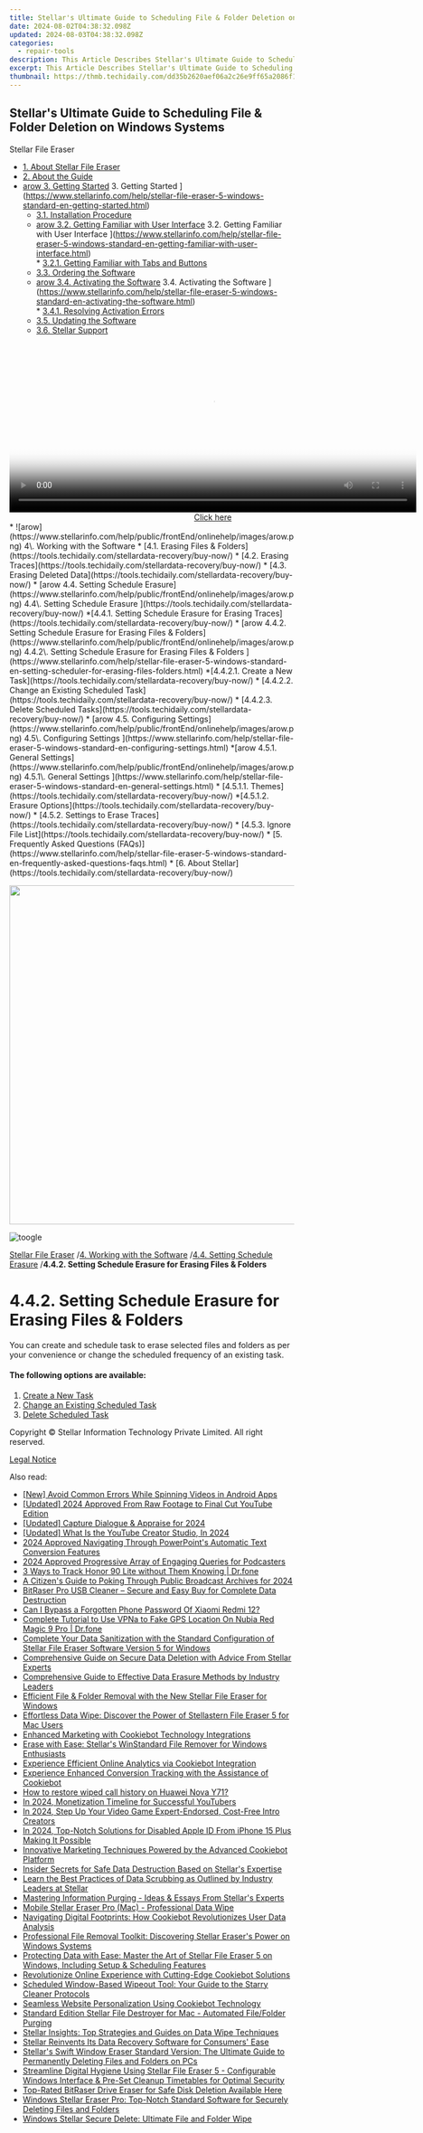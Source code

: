 ```yaml
---
title: Stellar's Ultimate Guide to Scheduling File & Folder Deletion on Windows Systems
date: 2024-08-02T04:38:32.098Z
updated: 2024-08-03T04:38:32.098Z
categories:
  - repair-tools
description: This Article Describes Stellar's Ultimate Guide to Scheduling File & Folder Deletion on Windows Systems
excerpt: This Article Describes Stellar's Ultimate Guide to Scheduling File & Folder Deletion on Windows Systems
thumbnail: https://thmb.techidaily.com/dd35b2620aef06a2c26e9ff65a2086f109aae48f6d7a98734e3d694a85ccf4d4.jpg
---
```


## Stellar's Ultimate Guide to Scheduling File & Folder Deletion on Windows Systems

Stellar File Eraser

* [1. About Stellar File Eraser](https://tools.techidaily.com/stellardata-recovery/buy-now/)
* [2. About the Guide](https://tools.techidaily.com/stellardata-recovery/buy-now/)
* [arow 3. Getting Started](https://www.stellarinfo.com/help/public/frontEnd/onlinehelp/images/arow.png) 3\. Getting Started ](https://www.stellarinfo.com/help/stellar-file-eraser-5-windows-standard-en-getting-started.html)  
  * [3.1. Installation Procedure](https://tools.techidaily.com/stellardata-recovery/buy-now/)  
  * [arow 3.2. Getting Familiar with User Interface](https://www.stellarinfo.com/help/public/frontEnd/onlinehelp/images/arow.png) 3.2\. Getting Familiar with User Interface ](https://www.stellarinfo.com/help/stellar-file-eraser-5-windows-standard-en-getting-familiar-with-user-interface.html)  
         * [3.2.1. Getting Familiar with Tabs and Buttons](https://tools.techidaily.com/stellardata-recovery/buy-now/)  
  * [3.3. Ordering the Software](https://tools.techidaily.com/stellardata-recovery/buy-now/)  
  * [arow 3.4. Activating the Software](https://www.stellarinfo.com/help/public/frontEnd/onlinehelp/images/arow.png) 3.4\. Activating the Software ](https://www.stellarinfo.com/help/stellar-file-eraser-5-windows-standard-en-activating-the-software.html)  
         * [3.4.1. Resolving Activation Errors](https://tools.techidaily.com/stellardata-recovery/buy-now/)  
  * [3.5. Updating the Software](https://tools.techidaily.com/stellardata-recovery/buy-now/)  
  * [3.6. Stellar Support](https://tools.techidaily.com/stellardata-recovery/buy-now/)
<!-- affiliate ads begin -->
<span id="1993652">
					<video width="720" height="300" style="cursor:pointer"
           poster="//a.impactradius-go.com/display-clicktoplayimage/1993652.jpeg"
           onclick="if(!this.playClicked){this.play();this.setAttribute('controls',true);this.playClicked=true;}">
	   <source src="//a.impactradius-go.com/display-ad/22993-1993652">
	   <img src="//a.impactradius-go.com/display-clicktoplayimage/1993652.jpeg" style="border: none; height: 100%; width: 100%; object-fit: contain">
	</video>
	<div style="width:720px;text-align:center"><a href="javascript:window.open(decodeURIComponent('https%3A%2F%2Fhomestyler.sjv.io%2Fc%2F5597632%2F1993652%2F22993'), '_blank');void(0);">Click here</a></div>
</span>
<img height="0" width="0" src="https://imp.pxf.io/i/5597632/1993652/22993" style="position:absolute;visibility:hidden;" border="0" />
<!-- affiliate ads end -->
* ![arow](https://www.stellarinfo.com/help/public/frontEnd/onlinehelp/images/arow.png) 4\. Working with the Software  
  * [4.1. Erasing Files & Folders](https://tools.techidaily.com/stellardata-recovery/buy-now/)  
  * [4.2. Erasing Traces](https://tools.techidaily.com/stellardata-recovery/buy-now/)  
  * [4.3. Erasing Deleted Data](https://tools.techidaily.com/stellardata-recovery/buy-now/)  
  * [arow 4.4. Setting Schedule Erasure](https://www.stellarinfo.com/help/public/frontEnd/onlinehelp/images/arow.png) 4.4\. Setting Schedule Erasure ](https://tools.techidaily.com/stellardata-recovery/buy-now/)  
         *[4.4.1. Setting Schedule Erasure for Erasing Traces](https://tools.techidaily.com/stellardata-recovery/buy-now/)  
         * [arow 4.4.2. Setting Schedule Erasure for Erasing Files & Folders](https://www.stellarinfo.com/help/public/frontEnd/onlinehelp/images/arow.png) 4.4.2\. Setting Schedule Erasure for Erasing Files & Folders ](https://www.stellarinfo.com/help/stellar-file-eraser-5-windows-standard-en-setting-scheduler-for-erasing-files-folders.html)  
                  *[4.4.2.1. Create a New Task](https://tools.techidaily.com/stellardata-recovery/buy-now/)  
                  * [4.4.2.2. Change an Existing Scheduled Task](https://tools.techidaily.com/stellardata-recovery/buy-now/)  
                  * [4.4.2.3. Delete Scheduled Tasks](https://tools.techidaily.com/stellardata-recovery/buy-now/)  
  * [arow 4.5. Configuring Settings](https://www.stellarinfo.com/help/public/frontEnd/onlinehelp/images/arow.png) 4.5\. Configuring Settings ](https://www.stellarinfo.com/help/stellar-file-eraser-5-windows-standard-en-configuring-settings.html)  
         *[arow 4.5.1. General Settings](https://www.stellarinfo.com/help/public/frontEnd/onlinehelp/images/arow.png) 4.5.1\. General Settings ](https://www.stellarinfo.com/help/stellar-file-eraser-5-windows-standard-en-general-settings.html)  
                  * [4.5.1.1. Themes](https://tools.techidaily.com/stellardata-recovery/buy-now/)  
                  *[4.5.1.2. Erasure Options](https://tools.techidaily.com/stellardata-recovery/buy-now/)  
         * [4.5.2. Settings to Erase Traces](https://tools.techidaily.com/stellardata-recovery/buy-now/)  
         * [4.5.3. Ignore File List](https://tools.techidaily.com/stellardata-recovery/buy-now/)
* [5. Frequently Asked Questions (FAQs)](https://www.stellarinfo.com/help/stellar-file-eraser-5-windows-standard-en-frequently-asked-questions-faqs.html)
* [6. About Stellar](https://tools.techidaily.com/stellardata-recovery/buy-now/)

<!-- affiliate ads begin -->
<a href="https://appsumo.8odi.net/c/5597632/2082538/7443" target="_top" id="2082538"><img src="//a.impactradius-go.com/display-ad/7443-2082538" border="0" alt="" width="1200" height="600"/></a><img height="0" width="0" src="https://appsumo.8odi.net/i/5597632/2082538/7443" style="position:absolute;visibility:hidden;" border="0" />
<!-- affiliate ads end -->
![toogle](https://www.stellarinfo.com/help/public/frontEnd/onlinehelp/images/toogle.png)

[Stellar File Eraser](https://tools.techidaily.com/stellardata-recovery/buy-now/) /[4. Working with the Software](https://tools.techidaily.com/stellardata-recovery/buy-now/) /[4.4. Setting Schedule Erasure](https://tools.techidaily.com/stellardata-recovery/buy-now/) /**4.4.2\. Setting Schedule Erasure for Erasing Files & Folders**

# **4.4.2\. Setting Schedule Erasure for Erasing Files & Folders**

 You can create and schedule task to erase selected files and folders as per your convenience or change the scheduled frequency of an existing task.

#### **The following options are available:**

1. [Create a New Task](https://westkiss.pxf.io/daqnaq)
2. [Change an Existing Scheduled Task](https://bluettide.pxf.io/ekmjb2)
3. [Delete Scheduled Task](https://turbotech.pxf.io/pyx4je)

 Copyright © Stellar Information Technology Private Limited. All right reserved.

[Legal Notice](https://tools.techidaily.com/stellardata-recovery/buy-now/)

<ins class="adsbygoogle"
     style="display:block"
     data-ad-format="autorelaxed"
     data-ad-client="ca-pub-7571918770474297"
     data-ad-slot="1223367746"></ins>



<ins class="adsbygoogle"
     style="display:block"
     data-ad-client="ca-pub-7571918770474297"
     data-ad-slot="8358498916"
     data-ad-format="auto"
     data-full-width-responsive="true"></ins>



<span class="atpl-alsoreadstyle">Also read:</span>
<div><ul>
<li><a href="https://extra-tips.techidaily.com/new-avoid-common-errors-while-spinning-videos-in-android-apps/"><u>[New] Avoid Common Errors While Spinning Videos in Android Apps</u></a></li>
<li><a href="https://youtube-sure.techidaily.com/ed-2024-approved-from-raw-footage-to-final-cut-youtube-edition/"><u>[Updated] 2024 Approved  From Raw Footage to Final Cut  YouTube Edition</u></a></li>
<li><a href="https://video-screen-grab.techidaily.com/updated-capture-dialogue-and-appraise-for-2024/"><u>[Updated] Capture Dialogue & Appraise for 2024</u></a></li>
<li><a href="https://youtube-blog.techidaily.com/ed-what-is-the-youtube-creator-studio-in-2024/"><u>[Updated] What Is the YouTube Creator Studio, In 2024</u></a></li>
<li><a href="https://extra-support.techidaily.com/2024-approved-navigating-through-powerpoints-automatic-text-conversion-features/"><u>2024 Approved  Navigating Through PowerPoint's Automatic Text Conversion Features</u></a></li>
<li><a href="https://fox-helps.techidaily.com/2024-approved-progressive-array-of-engaging-queries-for-podcasters/"><u>2024 Approved  Progressive Array of Engaging Queries for Podcasters</u></a></li>
<li><a href="https://android-location-track.techidaily.com/3-ways-to-track-honor-90-lite-without-them-knowing-drfone-by-drfone-virtual-android/"><u>3 Ways to Track Honor 90 Lite without Them Knowing | Dr.fone</u></a></li>
<li><a href="https://extra-tips.techidaily.com/a-citizens-guide-to-poking-through-public-broadcast-archives-for-2024/"><u>A Citizen's Guide to Poking Through Public Broadcast Archives for 2024</u></a></li>
<li><a href="https://data-safeguard.techidaily.com/bitraser-pro-usb-cleaner-secure-and-easy-buy-for-complete-data-destruction/"><u>BitRaser Pro USB Cleaner – Secure and Easy Buy for Complete Data Destruction</u></a></li>
<li><a href="https://unlock-android.techidaily.com/can-i-bypass-a-forgotten-phone-password-of-xiaomi-redmi-12-by-drfone-android/"><u>Can I Bypass a Forgotten Phone Password Of Xiaomi Redmi 12?</u></a></li>
<li><a href="https://fake-location.techidaily.com/complete-tutorial-to-use-vpna-to-fake-gps-location-on-nubia-red-magic-9-pro-drfone-by-drfone-virtual-android/"><u>Complete Tutorial to Use VPNa to Fake GPS Location On Nubia Red Magic 9 Pro | Dr.fone</u></a></li>
<li><a href="https://data-safeguard.techidaily.com/complete-your-data-sanitization-with-the-standard-configuration-of-stellar-file-eraser-software-version-5-for-windows/"><u>Complete Your Data Sanitization with the Standard Configuration of Stellar File Eraser Software Version 5 for Windows</u></a></li>
<li><a href="https://data-safeguard.techidaily.com/comprehensive-guide-on-secure-data-deletion-with-advice-from-stellar-experts/"><u>Comprehensive Guide on Secure Data Deletion with Advice From Stellar Experts</u></a></li>
<li><a href="https://data-safeguard.techidaily.com/comprehensive-guide-to-effective-data-erasure-methods-by-industry-leaders/"><u>Comprehensive Guide to Effective Data Erasure Methods by Industry Leaders</u></a></li>
<li><a href="https://data-safeguard.techidaily.com/efficient-file-and-folder-removal-with-the-new-stellar-file-eraser-for-windows/"><u>Efficient File & Folder Removal with the New Stellar File Eraser for Windows</u></a></li>
<li><a href="https://data-safeguard.techidaily.com/effortless-data-wipe-discover-the-power-of-stellastern-file-eraser-5-for-mac-users/"><u>Effortless Data Wipe: Discover the Power of Stellastern File Eraser 5 for Mac Users</u></a></li>
<li><a href="https://data-safeguard.techidaily.com/enhanced-marketing-with-cookiebot-technology-integrations/"><u>Enhanced Marketing with Cookiebot Technology Integrations</u></a></li>
<li><a href="https://data-safeguard.techidaily.com/erase-with-ease-stellars-winstandard-file-remover-for-windows-enthusiasts/"><u>Erase with Ease: Stellar's WinStandard File Remover for Windows Enthusiasts</u></a></li>
<li><a href="https://data-safeguard.techidaily.com/experience-efficient-online-analytics-via-cookiebot-integration/"><u>Experience Efficient Online Analytics via Cookiebot Integration</u></a></li>
<li><a href="https://data-safeguard.techidaily.com/experience-enhanced-conversion-tracking-with-the-assistance-of-cookiebot/"><u>Experience Enhanced Conversion Tracking with the Assistance of Cookiebot</u></a></li>
<li><a href="https://blog-min.techidaily.com/how-to-restore-wiped-call-history-on-huawei-nova-y71-by-fonelab-android-recover-call-logs/"><u>How to restore wiped call history on Huawei Nova Y71?</u></a></li>
<li><a href="https://youtube-data.techidaily.com/24-monetization-timeline-for-successful-youtubers/"><u>In 2024, Monetization Timeline for Successful YouTubers</u></a></li>
<li><a href="https://youtube-help.techidaily.com/in-2024-step-up-your-video-game-expert-endorsed-cost-free-intro-creators/"><u>In 2024, Step Up Your Video Game  Expert-Endorsed, Cost-Free Intro Creators</u></a></li>
<li><a href="https://apple-account.techidaily.com/in-2024-top-notch-solutions-for-disabled-apple-id-from-iphone-15-plus-making-it-possible-by-drfone-ios/"><u>In 2024, Top-Notch Solutions for Disabled Apple ID From iPhone 15 Plus Making It Possible</u></a></li>
<li><a href="https://data-safeguard.techidaily.com/innovative-marketing-techniques-powered-by-the-advanced-cookiebot-platform/"><u>Innovative Marketing Techniques Powered by the Advanced Cookiebot Platform</u></a></li>
<li><a href="https://data-safeguard.techidaily.com/insider-secrets-for-safe-data-destruction-based-on-stellars-expertise/"><u>Insider Secrets for Safe Data Destruction Based on Stellar's Expertise</u></a></li>
<li><a href="https://data-safeguard.techidaily.com/learn-the-best-practices-of-data-scrubbing-as-outlined-by-industry-leaders-at-stellar/"><u>Learn the Best Practices of Data Scrubbing as Outlined by Industry Leaders at Stellar</u></a></li>
<li><a href="https://data-safeguard.techidaily.com/mastering-information-purging-ideas-and-essays-from-stellars-experts/"><u>Mastering Information Purging - Ideas & Essays From Stellar's Experts</u></a></li>
<li><a href="https://data-safeguard.techidaily.com/mobile-stellar-eraser-pro-mac-professional-data-wipe/"><u>Mobile Stellar Eraser Pro (Mac) - Professional Data Wipe</u></a></li>
<li><a href="https://data-safeguard.techidaily.com/navigating-digital-footprints-how-cookiebot-revolutionizes-user-data-analysis/"><u>Navigating Digital Footprints: How Cookiebot Revolutionizes User Data Analysis</u></a></li>
<li><a href="https://data-safeguard.techidaily.com/professional-file-removal-toolkit-discovering-stellar-erasers-power-on-windows-systems/"><u>Professional File Removal Toolkit: Discovering Stellar Eraser's Power on Windows Systems</u></a></li>
<li><a href="https://data-safeguard.techidaily.com/protecting-data-with-ease-master-the-art-of-stellar-file-eraser-5-on-windows-including-setup-and-scheduling-features/"><u>Protecting Data with Ease: Master the Art of Stellar File Eraser 5 on Windows, Including Setup & Scheduling Features</u></a></li>
<li><a href="https://data-safeguard.techidaily.com/revolutionize-online-experience-with-cutting-edge-cookiebot-solutions/"><u>Revolutionize Online Experience with Cutting-Edge Cookiebot Solutions</u></a></li>
<li><a href="https://data-safeguard.techidaily.com/scheduled-window-based-wipeout-tool-your-guide-to-the-starry-cleaner-protocols/"><u>Scheduled Window-Based Wipeout Tool: Your Guide to the Starry Cleaner Protocols</u></a></li>
<li><a href="https://data-safeguard.techidaily.com/seamless-website-personalization-using-cookiebot-technology/"><u>Seamless Website Personalization Using Cookiebot Technology</u></a></li>
<li><a href="https://data-safeguard.techidaily.com/standard-edition-stellar-file-destroyer-for-mac-automated-filefolder-purging/"><u>Standard Edition Stellar File Destroyer for Mac - Automated File/Folder Purging</u></a></li>
<li><a href="https://data-safeguard.techidaily.com/stellar-insights-top-strategies-and-guides-on-data-wipe-techniques/"><u>Stellar Insights: Top Strategies and Guides on Data Wipe Techniques</u></a></li>
<li><a href="https://data-safeguard.techidaily.com/stellar-reinvents-its-data-recovery-software-for-consumers-ease/"><u>Stellar Reinvents Its Data Recovery Software for Consumers' Ease</u></a></li>
<li><a href="https://data-safeguard.techidaily.com/stellars-swift-window-eraser-standard-version-the-ultimate-guide-to-permanently-deleting-files-and-folders-on-pcs/"><u>Stellar's Swift Window Eraser Standard Version: The Ultimate Guide to Permanently Deleting Files and Folders on PCs</u></a></li>
<li><a href="https://data-safeguard.techidaily.com/streamline-digital-hygiene-using-stellar-file-eraser-5-configurable-windows-interface-and-pre-set-cleanup-timetables-for-optimal-security/"><u>Streamline Digital Hygiene Using Stellar File Eraser 5 - Configurable Windows Interface & Pre-Set Cleanup Timetables for Optimal Security</u></a></li>
<li><a href="https://data-safeguard.techidaily.com/top-rated-bitraser-drive-eraser-for-safe-disk-deletion-available-here/"><u>Top-Rated BitRaser Drive Eraser for Safe Disk Deletion Available Here</u></a></li>
<li><a href="https://data-safeguard.techidaily.com/windows-stellar-eraser-pro-top-notch-standard-software-for-securely-deleting-files-and-folders/"><u>Windows Stellar Eraser Pro: Top-Notch Standard Software for Securely Deleting Files and Folders</u></a></li>
<li><a href="https://data-safeguard.techidaily.com/windows-stellar-secure-delete-ultimate-file-and-folder-wipe/"><u>Windows Stellar Secure Delete: Ultimate File and Folder Wipe</u></a></li>
</ul></div>

